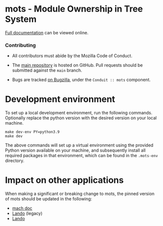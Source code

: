 mots - Module Ownership in Tree System
======================================

[Full documentation](https://mots.readthedocs.io/en/latest/) can be viewed online.

### Contributing

- All contributors must abide by the Mozilla Code of Conduct.

- The [main repository](https://github.com/mozilla-conduit/mots) is hosted on GitHub. Pull requests should be submitted against the `main` branch.

- Bugs are tracked [on Bugzilla](https://bugzilla.mozilla.org), under the `Conduit :: mots` component.


Development environment
=======================
To set up a local development environment, run the following commands. Optionally replace the python version with the desired version on your local machine.


```shell
make dev-env PY=python3.9
make dev
```

The above commands will set up a virtual environment using the provided Python version available on your machine, and subsequently install all required packages in that environment, which can be found in the `.mots-env` directory.

Impact on other applications
============================
When making a significant or breaking change to mots, the pinned version of mots should be updated in the following:
- [mach doc](https://searchfox.org/mozilla-central/source/python/sites/docs.txt)
- [Lando](https://github.com/mozilla-conduit/lando-api/blob/main/requirements.in) (legacy)
- [Lando](https://github.com/mozilla-conduit/lando/blob/main/requirements.txt)
